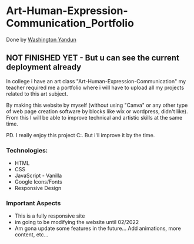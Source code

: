 # Art-Human-Expression-Communication_Portfolio

Done by [Washington Yandun](https://github.com/WashingtonYandun/Art-Human-Expression-Communication_Portfolio)

## NOT FINISHED YET - But u can see the current deployment already

In college i have an art class "Art-Human-Expression-Communication" my teacher required me a portfolio where i will have to upload all my projects related to this art subject.

By making this website by myself (without using "Canva" or any other type of web page creation software by blocks like wix or wordpress, didn't like). From this I will be able to improve technical and artistic skills at the same time.

PD. I really enjoy this project C:. But i'll improve it by the time.

### Technologies:

- HTML
- CSS
- JavaScript - Vanilla
- Google Icons/Fonts
- Responsive Design

### Important Aspects

- This is a fully responsive site
- im going to be modifying the website until 02/2022
- Am gona update some features in the future... Add animations, more content, etc...
